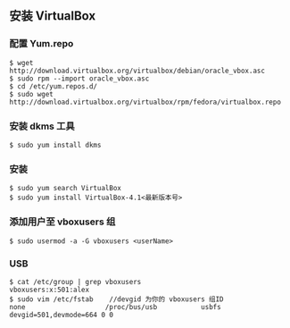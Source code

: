 ## 安装 VirtualBox ##

### 配置 Yum.repo ###

	$ wget http://download.virtualbox.org/virtualbox/debian/oracle_vbox.asc
	$ sudo rpm --import oracle_vbox.asc
	$ cd /etc/yum.repos.d/
	$ sudo wget http://download.virtualbox.org/virtualbox/rpm/fedora/virtualbox.repo
	
### 安装 dkms 工具 ###

	$ sudo yum install dkms
	
### 安装 ###

	$ sudo yum search VirtualBox
	$ sudo yum install VirtualBox-4.1<最新版本号>
	
### 添加用户至 vboxusers 组 ###

	$ sudo usermod -a -G vboxusers <userName>
	
### USB ###

	$ cat /etc/group | grep vboxusers
    vboxusers:x:501:alex
    $ sudo vim /etc/fstab    //devgid 为你的 vboxusers 组ID
    none                    /proc/bus/usb           usbfs   devgid=501,devmode=664 0 0
	
